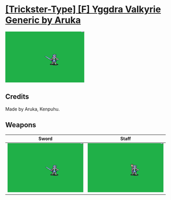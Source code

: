 # [\[Trickster-Type\] \[F\] Yggdra Valkyrie Generic by Aruka](./)

<img src="./1.%20Sword/Sword_000.png" alt="[Trickster-Type] [F] Yggdra Valkyrie Generic by Aruka standing" />

## Credits

Made by Aruka, Kenpuhu.

## Weapons


|Sword |Staff |
|  :---: | :---: |
| <img alt="Sword animation" src="./1.%20Sword/Sword.gif" /> | <img alt="Staff animation" src="./7.%20Staff/Staff.gif" /> |
